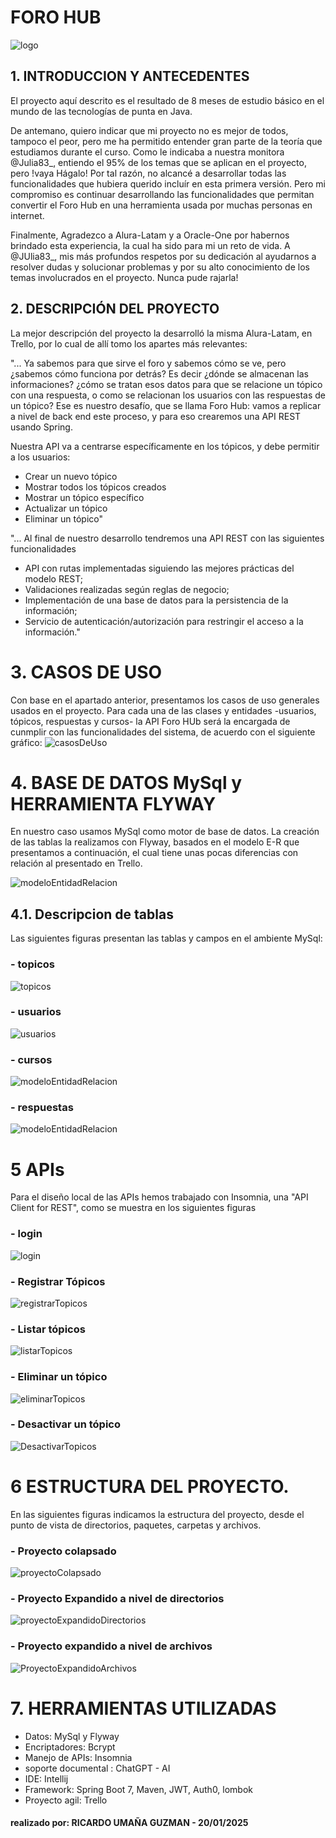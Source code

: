 # FORO HUB 
![logo](/tools/images/foro1.png)

## 1. INTRODUCCION Y ANTECEDENTES

El proyecto aquí descrito es el resultado de 8 meses de estudio básico en el 
mundo de las  tecnologías de punta en Java.

De antemano, quiero indicar que mi proyecto no es mejor de todos, tampoco el peor, pero me 
ha permitido entender gran parte de la teoría que estudiamos durante el curso. Como 
le indicaba a nuestra monitora @Julia83_, entiendo el 95% de los temas que se aplican en el proyecto,
pero !vaya Hágalo!
Por tal razón, no alcancé a desarrollar todas las funcionalidades que hubiera querido incluír
en esta primera versión. Pero mi compromiso es continuar desarrollando las funcionalidades que 
permitan convertir el Foro Hub en una herramienta usada por muchas personas en internet.

Finalmente, Agradezco a Alura-Latam y a Oracle-One por habernos brindado esta experiencia,
la cual ha sido para mi un reto de vida. A @JUlia83_, mis más profundos respetos por su 
dedicación al ayudarnos a resolver dudas y solucionar problemas y por su alto conocimiento de los temas
involucrados en el proyecto. Nunca pude rajarla!


## 2. DESCRIPCIÓN DEL PROYECTO

La mejor descripción del proyecto la desarrolló la misma Alura-Latam, en Trello, por lo cual 
de allí tomo los apartes más relevantes:

"... Ya sabemos para que sirve el foro y sabemos cómo se ve, pero ¿sabemos cómo funciona por detrás? 
Es decir ¿dónde se almacenan las informaciones? ¿cómo se tratan esos datos para que se relacione un tópico con una respuesta, 
o como se relacionan los usuarios con las respuestas de un tópico?
Ese es nuestro desafío, que se llama Foro Hub: vamos a replicar a nivel de back end este proceso, y para eso crearemos una 
API REST usando Spring.

Nuestra API va a centrarse específicamente en los tópicos, y debe permitir a los usuarios:
- Crear un nuevo tópico
- Mostrar todos los tópicos creados
- Mostrar un tópico específico
- Actualizar un tópico
- Eliminar un tópico"

"... Al final de nuestro desarrollo tendremos una API REST con las siguientes funcionalidades
- API con rutas implementadas siguiendo las mejores prácticas del modelo REST;
- Validaciones realizadas según reglas de negocio;
- Implementación de una base de datos para la persistencia de la información;
- Servicio de autenticación/autorización para restringir el acceso a la información."

# 3. CASOS DE USO

Con base en el apartado anterior, presentamos los casos de uso generales usados en el proyecto.
Para cada una de las clases y entidades -usuarios, tópicos, respuestas y cursos- la 
API Foro HUb será la encargada de cunmplir con las funcionalidades del sistema, de acuerdo con
el siguiente gráfico:
![casosDeUso](/tools/images/DiagramaCasosUsoGeneral.png)

# 4. BASE DE DATOS MySql y  HERRAMIENTA FLYWAY

En nuestro caso usamos MySql como motor de base de datos. La creación de las tablas la realizamos
con  Flyway, basados en el modelo E-R que presentamos a continuación, el cual tiene unas pocas
diferencias con relación al presentado en Trello.

![modeloEntidadRelacion](/tools/images/DiagramaEntidadRelacionV6.png)

## 4.1. Descripcion de tablas

Las siguientes figuras presentan las tablas y campos en el ambiente MySql:

### - **topicos**

![topicos](/tools/images/DescripcionTablaTopicos.png)

### - **usuarios**

![usuarios](/tools/images/DescripcionTablaUsuarios.png)

### - **cursos**

![modeloEntidadRelacion](/tools/images/DescripcionTablaCursos.png)

### - **respuestas**

![modeloEntidadRelacion](/tools/images/DescripcionTablaRespuestas.png)

# 5 APIs

Para el diseño local de las APIs hemos trabajado con Insomnia, una 
"API Client for REST", como se muestra en los siguientes figuras


### - **login**

![login](/tools/images/InsomniaLogin.png)

### - **Registrar Tópicos**

![registrarTopicos](/tools/images/InsomniaPostRegistrarTopicos1.png)

### - **Listar tópicos**

![listarTopicos](/tools/images/insomniaGetListadoTopicos.png)

### - **Eliminar un tópico**

![eliminarTopicos](/tools/images/InsomniaEliminarTopicos.png)

### - **Desactivar  un tópico**

![DesactivarTopicos](/tools/images/InsomniaDesactivarTopicos.png)

# 6 ESTRUCTURA DEL PROYECTO.

En las siguientes figuras indicamos la estructura del proyecto, desde
el punto de vista de directorios, paquetes, carpetas y archivos.

### - **Proyecto colapsado**

![proyectoColapsado](/tools/images/ProyectoColapsado.png)


### - **Proyecto Expandido a nivel de directorios**

![proyectoExpandidoDirectorios](/tools/images/ProyectoExpandido1.png)


### - **Proyecto expandido a nivel de archivos**

![ProyectoExpandidoArchivos](/tools/images/ProyectoExpandido2.png)

# 7. HERRAMIENTAS UTILIZADAS

 - Datos: MySql y Flyway
 - Encriptadores: Bcrypt
 - Manejo de APIs: Insomnia
 - soporte documental : ChatGPT - AI
 - IDE: Intellij
 - Framework: Spring Boot 7, Maven, JWT, Auth0, lombok
 - Proyecto agil: Trello


#### realizado por: RICARDO UMAÑA GUZMAN - 20/01/2025
